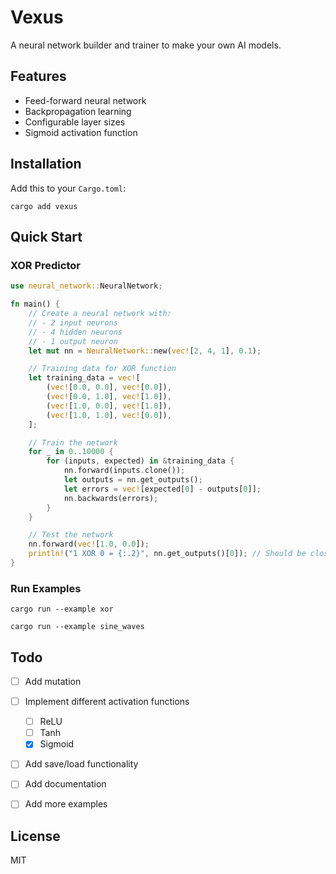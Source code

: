 # Vexus

A neural network builder and trainer to make your own AI models.

## Features

- Feed-forward neural network
- Backpropagation learning
- Configurable layer sizes
- Sigmoid activation function

## Installation

Add this to your `Cargo.toml`:

```ssh
cargo add vexus
```

## Quick Start

### XOR Predictor

```rust
use neural_network::NeuralNetwork;

fn main() {
    // Create a neural network with:
    // - 2 input neurons
    // - 4 hidden neurons
    // - 1 output neuron
    let mut nn = NeuralNetwork::new(vec![2, 4, 1], 0.1);

    // Training data for XOR function
    let training_data = vec![
        (vec![0.0, 0.0], vec![0.0]),
        (vec![0.0, 1.0], vec![1.0]),
        (vec![1.0, 0.0], vec![1.0]),
        (vec![1.0, 1.0], vec![0.0]),
    ];

    // Train the network
    for _ in 0..10000 {
        for (inputs, expected) in &training_data {
            nn.forward(inputs.clone());
            let outputs = nn.get_outputs();
            let errors = vec![expected[0] - outputs[0]];
            nn.backwards(errors);
        }
    }

    // Test the network
    nn.forward(vec![1.0, 0.0]);
    println!("1 XOR 0 = {:.2}", nn.get_outputs()[0]); // Should be close to 1.0
}
```

### Run Examples

```ssh
cargo run --example xor

cargo run --example sine_waves

```

## Todo

- [ ] Add mutation
- [ ] Implement different activation functions
  - [ ] ReLU
  - [ ] Tanh
  - [x] Sigmoid
- [ ] Add save/load functionality
- [ ] Add documentation
- [ ] Add more examples


## License

MIT
